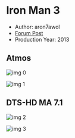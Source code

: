 # Iron Man 3

* Author: aron7awol
* [Forum Post](https://www.avsforum.com/threads/bass-eq-for-filtered-movies.2995212/post-56759598)
* Production Year: 2013

## Atmos

![img 0](https://i.imgur.com/41DYMqH.jpg)

![img 1](https://i.imgur.com/Rdzwdlf.png)

## DTS-HD MA 7.1

![img 2](https://i.imgur.com/hoMH71v.jpg)

![img 3](https://i.imgur.com/pJQqxcC.jpg)

